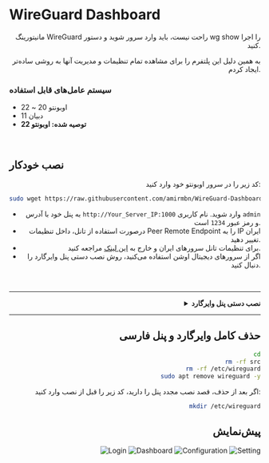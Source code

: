 # WireGuard Dashboard

<div align="right">
مانیتورینگ WireGuard راحت نیست، باید وارد سرور شوید و دستور wg show را اجرا کنید.

به همین دلیل این پلتفرم را برای مشاهده تمام تنظیمات و مدیریت آنها به روشی ساده‌تر ایجاد کردم.
</div>

### سیستم عامل‌های قابل استفاده
- اوبونتو 20 ~ 22
- دبیان 11
- **توصیه شده: اوبونتو 22**

<br>

## نصب خودکار

<div align="right">
کد زیر را در سرور اوبونتو خود وارد کنید:
</div>

```bash
sudo wget https://raw.githubusercontent.com/amirmbn/WireGuard-Dashboard/main/setup_wireguard.sh && sudo chmod +x setup_wireguard.sh && sudo ./setup_wireguard.sh
```

<div align="right">

- به پنل خود با آدرس `http://Your_Server_IP:1000` وارد شوید. نام کاربری `admin` و رمز عبور `1234` است.
- درصورت استفاده از تانل، داخل تنظیمات Peer Remote Endpoint را به IP ایران تغییر دهید.
- برای تنظیمات تانل سرورهای ایران و خارج به [این لینک](https://github.com/amirmbn/UDP2RAW) مراجعه کنید.
- اگر از سرورهای دیجیتال اوشن استفاده می‌کنید، روش نصب دستی پنل وایرگارد را دنبال کنید.
</div>

<br>

---
<div align="right">
<details>
<summary><strong>نصب دستی پنل وایرگارد</strong></summary>

<div align="right">

### 1. سرور را به‌روز کنید و وایرگارد را نصب کنید
</div>

```bash
apt update -y
apt install wireguard -y
```

<div align="right">

### 2. کلید خصوصی بسازید و آن را یادداشت کنید
</div>

```bash
wg genkey | sudo tee /etc/wireguard/server_private.key
```

<div align="right">

### 3. دریافت اینترفیس پیش‌فرض
عبارت بعد از dev نام اینترفیس شما خواهد بود (مثلاً eth0)
</div>

```bash
ip route list default
```

<div align="right">

### 4. ایجاد فایل پیکربندی وایرگارد
</div>

```bash
nano /etc/wireguard/wg0.conf
```

<div align="right">
متن زیر را در فایل کپی کنید:
</div>

```
[Interface]
Address = 172.20.0.1/24
PostUp = iptables -I INPUT -p udp --dport 40600 -j ACCEPT
PostUp = iptables -I FORWARD -i eth0 -o wg0 -j ACCEPT
PostUp = iptables -I FORWARD -i wg0 -j ACCEPT
PostUp = iptables -t nat -A POSTROUTING -o eth0 -j MASQUERADE
PostUp = ip6tables -I FORWARD -i wg0 -j ACCEPT
PostUp = ip6tables -t nat -A POSTROUTING -o eth0 -j MASQUERADE
PostDown = iptables -D INPUT -p udp --dport 40600 -j ACCEPT
PostDown = iptables -D FORWARD -i eth0 -o wg0 -j ACCEPT
PostDown = iptables -D FORWARD -i wg0 -j ACCEPT
PostDown = iptables -t nat -D POSTROUTING -o eth0 -j MASQUERADE
PostDown = ip6tables -D FORWARD -i wg0 -j ACCEPT
PostDown = ip6tables -t nat -D POSTROUTING -o eth0 -j MASQUERADE
ListenPort = 40600
PrivateKey = YOUR_GENERATED_PRIVATE_KEY
SaveConfig = true
```

<div align="right">

**نکات مهم:**
- پورت وایرگارد در اینجا 40600 است، می‌توانید پورت دیگری انتخاب کنید.
- برای سرورهای دیجیتال اوشن، از آدرس IP خصوصی دیگری استفاده نمایید.
- کلید خصوصی که ساخته‌اید را به جای `YOUR_GENERATED_PRIVATE_KEY` قرار دهید.
- نام اینترفیس به صورت پیش‌فرض `eth0` قرار داده شده، اگر اینترفیس شما متفاوت است، دستورات بالا را ویرایش کنید.
- برای ساختن اینترفیس‌های بیشتر با پورت‌های مختلف، از همین روش استفاده کنید و فقط نام، پورت و IP را تغییر دهید.
</div>

<div align="right">

### 5. نصب پنل مدیریت وایرگارد
</div>

```bash
apt update
apt install git
git clone https://github.com/amirmbn/WireGuard-Dashboard.git
cd WireGuard-Dashboard
mv src /root/
cd
rm -rf WireGuard-Dashboard
apt-get -y install python3-pip
apt install gunicorn -y
cd src
sudo chmod u+x wgd.sh
pip install -r requirements.txt
sudo ./wgd.sh install
sudo chmod -R 755 /etc/wireguard
./wgd.sh start
(crontab -l 2>/dev/null; echo "@reboot cd src && ./wgd.sh restart") | crontab -
```

<div align="right">

- به پنل خود با آدرس `http://Your_Server_IP:1000` وارد شوید. نام کاربری `admin` و رمز عبور `1234` است.
- درصورت استفاده از تانل، داخل تنظیمات Peer Remote Endpoint را به IP ایران تغییر دهید.
- برای تنظیمات تانل سرورهای ایران و خارج به [این لینک](https://github.com/amirmbn/UDP2RAW) مراجعه کنید.
</div>

</details>

---

<div align="right">

## حذف کامل وایرگارد و پنل فارسی
</div>

```bash
cd
rm -rf src
rm -rf /etc/wireguard
sudo apt remove wireguard -y
```

<div align="right">
اگر بعد از حذف، قصد نصب مجدد پنل را دارید، کد زیر را قبل از نصب وارد کنید:
</div>

```bash
mkdir /etc/wireguard
```

## پیش‌نمایش

![Login](./images/login.png)
![Dashboard](./images/dashboard.png)
![Configuration](./images/configuration.png)
![Setting](./images/setting.png)

